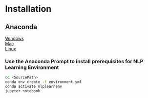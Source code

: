 # Installation
## Anaconda 

[Windows](https://docs.anaconda.com/anaconda/install/windows/)   
[Mac](https://docs.anaconda.com/anaconda/install/mac-os/)    
[Linux](https://docs.anaconda.com/anaconda/install/linux/)   

### Use the Anaconda Prompt to install prerequisites for NLP Learning Environment
```bash
cd <SourcePath>
conda env create -f environment.yml
conda activate nlplearnenv
jupyter notebook
```
	
	
	
 
  
    
